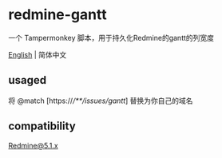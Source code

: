 # redmine-gantt
一个 Tampermonkey 脚本，用于持久化Redmine的gantt的列宽度

[English](./README.md) | 简体中文

## usaged
将 @match \[https:\/\/*\/**\/issues\/gantt*\] 替换为你自己的域名

## compatibility
Redmine@5.1.x

